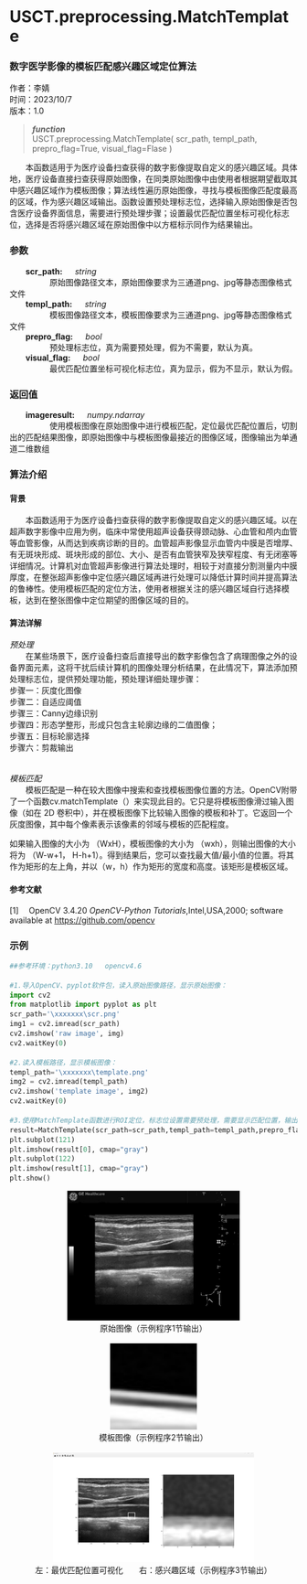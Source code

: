 # USCT.preprocessing.MatchTemplate

### 数字医学影像的模板匹配感兴趣区域定位算法

作者：李婧  
时间：2023/10/7  
版本：1.0


> __*function*__  
USCT.preprocessing.MatchTemplate(
    scr_path, templ_path, prepro_flag=True, visual_flag=Flase
)

&emsp;&emsp;本函数适用于为医疗设备扫查获得的数字影像提取自定义的感兴趣区域。具体地，医疗设备直接扫查获得原始图像，在同类原始图像中由使用者根据期望截取其中感兴趣区域作为模板图像；算法线性遍历原始图像，寻找与模板图像匹配度最高的区域，作为感兴趣区域输出。函数设置预处理标志位，选择输入原始图像是否包含医疗设备界面信息，需要进行预处理步骤；设置最优匹配位置坐标可视化标志位，选择是否将感兴趣区域在原始图像中以方框标示同作为结果输出。

### 参数
&emsp;&emsp;**scr_path:** &emsp; *string*  
&emsp;&emsp;&emsp;&emsp;&emsp;原始图像路径文本，原始图像要求为三通道png、jpg等静态图像格式文件  
&emsp;&emsp;**templ_path:** &emsp; *string*  
&emsp;&emsp;&emsp;&emsp;&emsp;模板图像路径文本，模板图像要求为三通道png、jpg等静态图像格式文件       
&emsp;&emsp;**prepro_flag:** &emsp; *bool*   
&emsp;&emsp;&emsp;&emsp;&emsp;预处理标志位，真为需要预处理，假为不需要，默认为真。  
&emsp;&emsp;**visual_flag:** &emsp; *bool*    
&emsp;&emsp;&emsp;&emsp;&emsp;最优匹配位置坐标可视化标志位，真为显示，假为不显示，默认为假。  
### 返回值
&emsp;&emsp;**imageresult:** &emsp; *numpy.ndarray*   
&emsp;&emsp;&emsp;&emsp;&emsp;使用模板图像在原始图像中进行模板匹配，定位最优匹配位置后，切割出的匹配结果图像，即原始图像中与模板图像最接近的图像区域，图像输出为单通道二维数组 

### 算法介绍

#### 背景
&emsp;&emsp;本函数适用于为医疗设备扫查获得的数字影像提取自定义的感兴趣区域。以在超声数字影像中应用为例，临床中常使用超声设备获得颈动脉、心血管和颅内血管等血管影像，从而达到疾病诊断的目的。血管超声影像显示血管内中膜是否增厚、有无斑块形成、斑块形成的部位、大小、是否有血管狭窄及狭窄程度、有无闭塞等详细情况。计算机对血管超声影像进行算法处理时，相较于对直接分割测量内中膜厚度，在整张超声影像中定位感兴趣区域再进行处理可以降低计算时间并提高算法的鲁棒性。使用模板匹配的定位方法，使用者根据关注的感兴趣区域自行选择模板，达到在整张图像中定位期望的图像区域的目的。
#### 算法详解

*预处理*<br>
&emsp;&emsp;在某些场景下，医疗设备扫查后直接导出的数字影像包含了病理图像之外的设备界面元素，这将干扰后续计算机的图像处理分析结果，在此情况下，算法添加预处理标志位，提供预处理功能，预处理详细处理步骤：<br>
步骤一：灰度化图像<br>
步骤二：自适应阈值<br>
步骤三：Canny边缘识别<br>
步骤四：形态学整形，形成只包含主轮廓边缘的二值图像；<br>
步骤五：目标轮廓选择<br>
步骤六：剪裁输出<br>
<br><br>*模板匹配*<br>
&emsp;&emsp;模板匹配是一种在较大图像中搜索和查找模板图像位置的方法。OpenCV附带了一个函数cv.matchTemplate（）来实现此目的。它只是将模板图像滑过输入图像（如在 2D 卷积中），并在模板图像下比较输入图像的模板和补丁。它返回一个灰度图像，其中每个像素表示该像素的邻域与模板的匹配程度。

如果输入图像的大小为 （WxH），模板图像的大小为 （wxh），则输出图像的大小将为 （W-w+1， H-h+1）。得到结果后，您可以查找最大值/最小值的位置。将其作为矩形的左上角，并以（w，h）作为矩形的宽度和高度。该矩形是模板区域。
#### 参考文献
\[1\]&emsp; OpenCV 3.4.20 *OpenCV-Python Tutorials*,Intel,USA,2000;
software available at https://github.com/opencv
### 示例

```python
##参考环境：python3.10   opencv4.6

#1.导入OpenCV、pyplot软件包，读入原始图像路径，显示原始图像：
import cv2
from matplotlib import pyplot as plt
scr_path='\xxxxxxx\scr.png'
img1 = cv2.imread(scr_path)
cv2.imshow('raw image', img)
cv2.waitKey(0)

#2.读入模板路径，显示模板图像：
templ_path='\xxxxxxx\template.png'
img2 = cv2.imread(templ_path)
cv2.imshow('template image', img2)
cv2.waitKey(0)

#3.使用MatchTemplate函数进行ROI定位，标志位设置需要预处理，需要显示匹配位置，输出结果显示定位可视化和ROI图像：
result=MatchTemplate(scr_path=scr_path,templ_path=templ_path,prepro_flag=Ture,visual_flag=Ture)
plt.subplot(121)
plt.imshow(result[0], cmap="gray")
plt.subplot(122)
plt.imshow(result[1], cmap="gray")
plt.show()
```
<div  align="center"><img decoding="async"src="https://raw.githubusercontent.com/mango5505/my_model/main/3.JPG?token=GHSAT0AAAAAACGFRKLV5UZYEPUDEMGQ2NLMZISSANA" width="60%" div align=center/><br>原始图像（示例程序1节输出）</div>
<br>
<div  align="center"><img decoding="async" src="https://raw.githubusercontent.com/mango5505/my_model/main/44.png?token=GHSAT0AAAAAACGFRKLUO3TNDYP6TYCVBNMWZISSBBA" width="30%" div align=center/><br>模板图像（示例程序2节输出）</div>
<br>
<div  align="center"><img decoding="async" src="https://raw.githubusercontent.com/mango5505/my_model/main/location.jpg?token=GHSAT0AAAAAACGFRKLVWVSBRHQ44VGQE4CCZISSFEQ" width="70%" div align=center/><br>左：最优匹配位置可视化&emsp;&emsp;右：感兴趣区域（示例程序3节输出）</div>

